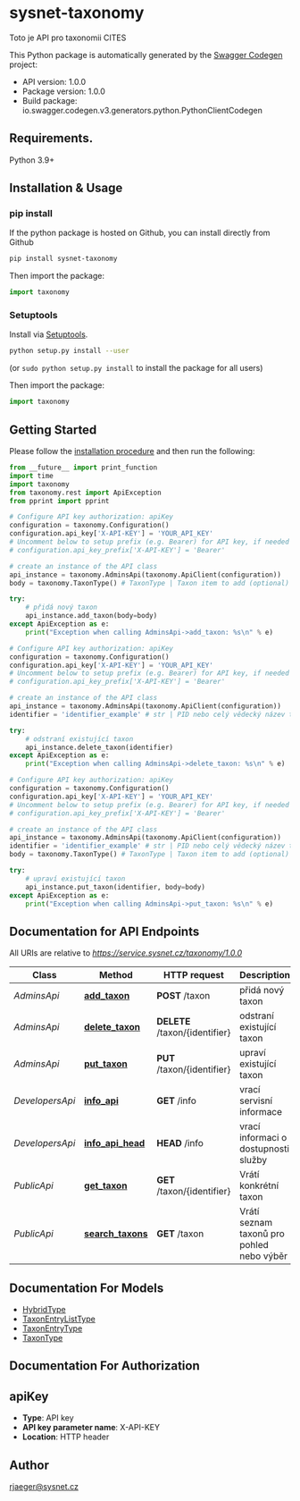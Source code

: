 # sysnet-taxonomy
Toto je API pro taxonomii CITES

This Python package is automatically generated by the [Swagger Codegen](https://github.com/swagger-api/swagger-codegen) project:

- API version: 1.0.0
- Package version: 1.0.0
- Build package: io.swagger.codegen.v3.generators.python.PythonClientCodegen

## Requirements.

Python 3.9+

## Installation & Usage
### pip install

If the python package is hosted on Github, you can install directly from Github

```sh
pip install sysnet-taxonomy
```

Then import the package:
```python
import taxonomy 
```

### Setuptools

Install via [Setuptools](http://pypi.python.org/pypi/setuptools).

```sh
python setup.py install --user
```
(or `sudo python setup.py install` to install the package for all users)

Then import the package:
```python
import taxonomy
```

## Getting Started

Please follow the [installation procedure](#installation--usage) and then run the following:

```python
from __future__ import print_function
import time
import taxonomy
from taxonomy.rest import ApiException
from pprint import pprint

# Configure API key authorization: apiKey
configuration = taxonomy.Configuration()
configuration.api_key['X-API-KEY'] = 'YOUR_API_KEY'
# Uncomment below to setup prefix (e.g. Bearer) for API key, if needed
# configuration.api_key_prefix['X-API-KEY'] = 'Bearer'

# create an instance of the API class
api_instance = taxonomy.AdminsApi(taxonomy.ApiClient(configuration))
body = taxonomy.TaxonType() # TaxonType | Taxon item to add (optional)

try:
    # přidá nový taxon
    api_instance.add_taxon(body=body)
except ApiException as e:
    print("Exception when calling AdminsApi->add_taxon: %s\n" % e)

# Configure API key authorization: apiKey
configuration = taxonomy.Configuration()
configuration.api_key['X-API-KEY'] = 'YOUR_API_KEY'
# Uncomment below to setup prefix (e.g. Bearer) for API key, if needed
# configuration.api_key_prefix['X-API-KEY'] = 'Bearer'

# create an instance of the API class
api_instance = taxonomy.AdminsApi(taxonomy.ApiClient(configuration))
identifier = 'identifier_example' # str | PID nebo celý vědecký název taxonu

try:
    # odstraní existující taxon
    api_instance.delete_taxon(identifier)
except ApiException as e:
    print("Exception when calling AdminsApi->delete_taxon: %s\n" % e)

# Configure API key authorization: apiKey
configuration = taxonomy.Configuration()
configuration.api_key['X-API-KEY'] = 'YOUR_API_KEY'
# Uncomment below to setup prefix (e.g. Bearer) for API key, if needed
# configuration.api_key_prefix['X-API-KEY'] = 'Bearer'

# create an instance of the API class
api_instance = taxonomy.AdminsApi(taxonomy.ApiClient(configuration))
identifier = 'identifier_example' # str | PID nebo celý vědecký název taxonu
body = taxonomy.TaxonType() # TaxonType | Taxon item to add (optional)

try:
    # upraví existující taxon
    api_instance.put_taxon(identifier, body=body)
except ApiException as e:
    print("Exception when calling AdminsApi->put_taxon: %s\n" % e)
```

## Documentation for API Endpoints

All URIs are relative to *https://service.sysnet.cz/taxonomy/1.0.0*

Class | Method | HTTP request | Description
------------ | ------------- | ------------- | -------------
*AdminsApi* | [**add_taxon**](docs/AdminsApi.md#add_taxon) | **POST** /taxon | přidá nový taxon
*AdminsApi* | [**delete_taxon**](docs/AdminsApi.md#delete_taxon) | **DELETE** /taxon/{identifier} | odstraní existující taxon
*AdminsApi* | [**put_taxon**](docs/AdminsApi.md#put_taxon) | **PUT** /taxon/{identifier} | upraví existující taxon
*DevelopersApi* | [**info_api**](docs/DevelopersApi.md#info_api) | **GET** /info | vrací servisní informace
*DevelopersApi* | [**info_api_head**](docs/DevelopersApi.md#info_api_head) | **HEAD** /info | vrací informaci o dostupnosti služby
*PublicApi* | [**get_taxon**](docs/PublicApi.md#get_taxon) | **GET** /taxon/{identifier} | Vrátí konkrétní taxon
*PublicApi* | [**search_taxons**](docs/PublicApi.md#search_taxons) | **GET** /taxon | Vrátí seznam taxonů pro pohled nebo výběr

## Documentation For Models

 - [HybridType](docs/HybridType.md)
 - [TaxonEntryListType](docs/TaxonEntryListType.md)
 - [TaxonEntryType](docs/TaxonEntryType.md)
 - [TaxonType](docs/TaxonType.md)

## Documentation For Authorization


## apiKey

- **Type**: API key
- **API key parameter name**: X-API-KEY
- **Location**: HTTP header


## Author

rjaeger@sysnet.cz
